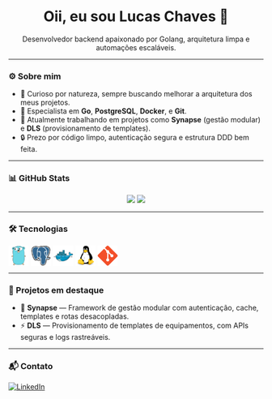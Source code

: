 <h1 align="center">Oii, eu sou Lucas Chaves 👋</h1>
<p align="center">Desenvolvedor backend apaixonado por Golang, arquitetura limpa e automações escaláveis.</p>

---

### ⚙️ Sobre mim
- 🧠 Curioso por natureza, sempre buscando melhorar a arquitetura dos meus projetos.
- 🧱 Especialista em **Go**, **PostgreSQL**, **Docker**, e **Git**.
- 🔁 Atualmente trabalhando em projetos como **Synapse** (gestão modular) e **DLS** (provisionamento de templates).
- 🔒 Prezo por código limpo, autenticação segura e estrutura DDD bem feita.

---

### 📊 GitHub Stats

<div align="center">
<img height="170" src="https://github-readme-stats.vercel.app/api?username=gothout&show_icons=true&theme=tokyonight"/>
<img height="170" src="https://github-readme-stats.vercel.app/api/top-langs/?username=gothout&layout=compact&langs_count=8&theme=tokyonight"/>
</div>

---

### 🛠️ Tecnologias

<div style="display: inline_block">
  <img align="center" alt="Go" height="40" width="40" src="https://raw.githubusercontent.com/devicons/devicon/master/icons/go/go-original.svg">
  <img align="center" alt="PostgreSQL" height="40" width="40" src="https://raw.githubusercontent.com/devicons/devicon/master/icons/postgresql/postgresql-original.svg">
  <img align="center" alt="Docker" height="40" width="40" src="https://raw.githubusercontent.com/devicons/devicon/master/icons/docker/docker-original.svg">
  <img align="center" alt="Linux" height="40" width="40" src="https://raw.githubusercontent.com/devicons/devicon/master/icons/linux/linux-original.svg">
  <img align="center" alt="Git" height="40" width="40" src="https://raw.githubusercontent.com/devicons/devicon/master/icons/git/git-original.svg">
</div>

---

### 🚀 Projetos em destaque
- 🧩 **Synapse** — Framework de gestão modular com autenticação, cache, templates e rotas desacopladas.
- ⚡ **DLS** — Provisionamento de templates de equipamentos, com APIs seguras e logs rastreáveis.

---

### 📬 Contato

[![LinkedIn](https://img.shields.io/badge/-LinkedIn-0A66C2?style=flat-square&logo=Linkedin&logoColor=white)](https://www.linkedin.com/in/lucaschavesdev/)
